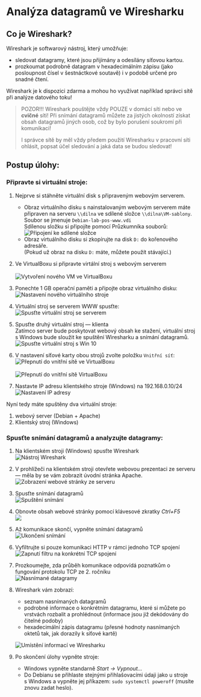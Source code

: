 # Analýza datagramů ve Wiresharku

## Co je Wireshark?

Wireshark je softwarový nástroj, který umožňuje:
- sledovat datagramy, které jsou přijímány a odesílány síťovou kartou.
- prozkoumat podrobně datagram v hexadecimálním zápisu (jako posloupnost čísel v šestnáctkové soutavě) i v&nbsp;podobě určené pro snadné čtení.

Wireshark je k&nbsp;dispozici zdarma a mohou ho využívat například správci sítě při analýze datového toku!

> POZOR!!! Wireshark pouštějte vždy POUZE v&nbsp;domácí síti nebo ve **cvičné** síti! Při snímání datagramů můžete za jistých okolností získat obsah datagramů jiných osob, což by bylo porušení soukromí při komunikaci!
>
> I&nbsp;správce sítě by měl vždy předem použití Wiresharku v&nbsp;pracovní síti ohlásit, popsat účel sledování a jaká data se budou sledovat!

## Postup úlohy:

### Připravte si virtuální stroje:
1. Nejprve si stáhněte virtuální disk s&nbsp;připraveným webovým serverem.<br />
    - Obraz virtuálního disku s&nbsp;nainstalovaným webovým serverem máte připraven na serveru `\\dilna` ve sdílené složce `\\dilna\VM-sablony`. Soubor se jmenuje `Debian-lab-pos-www.vdi`<br />
      Sdílenou složku si připojíte pomocí Průzkumníka souborů:<br />
      ![Připojení ke sdílené složce](img/wireshark_000_pripojeni-dilna.png)
    - Obraz virtuálního disku si zkopírujte na disk `D:` do kořenového adresáře.<br />
      (Pokud už obraz na disku `D:` máte, můžete použít stávající.)

1. Ve VirtualBoxu si připravte virtální stroj s&nbsp;webovým serverem<br />
    <br />![Vytvoření nového VM ve VirtualBoxu](img/wireshark_01_vbox-new.png)
1. Ponechte 1&nbsp;GB operační paměti a připojte obraz virtuálního disku:<br />
    ![Nastavení nového virtuálního stroje](img/wireshark_02_vbox-create.png)
1. Virtuální stroj se serverem WWW spusťte:
    <br />![Spusťte virtuální stroj se serverem](img/wireshark_03_vbox-run.png)
1. Spusťte druhý virtuální stroj &mdash; klienta<br />
    Zatímco server bude poskytovat webový obsah ke stažení, virtuální stroj s&nbsp;Windows bude sloužit ke spuštění Wiresharku a snímání datagramů.<br />![Spusťte virtuální stroj s Win 10](img/wireshark_04_win10lab.png)
1. V&nbsp;nastavení síťové karty obou strojů zvolte položku `Vnitřní síť`:<br />![Přepnutí do vnitřní sítě ve VirtualBoxu](img/wireshark_05_nastaveni.png)<br />
    <br />![Přepnutí do vnitřní sítě VirtualBoxu](img/wireshark_060_vnitrni-sit.png)
1. Nastavte IP adresu klientského stroje (Windows) na 192.168.0.10/24<br />![Nastavení IP adresy](img/wireshark_070_ip-adresa.png)


Nyní tedy máte spuštěny dva virtuální stroje:
1. webový server (Debian + Apache)
2. Klientský stroj (Windows)

### Spusťte snímání datagramů a analyzujte datagramy:
1. Na klientském stroji (Windows) spusťte Wireshark<br />![Nástroj Wireshark](img/wireshark_080_wireshark.png)
1. V&nbsp;prohlížeči na klientském stroji otevřete webovou prezentaci ze serveru &mdash; měla by se vám zobrazit úvodní stránka Apache.<br />![Zobrazení webové stránky ze serveru](img/wireshark_090_over-web.png)
1. Spusťte snímání datagramů<br />![Spuštění snímání](img/wireshark_100_spust-snimani.png)
1. Obnovte obsah webové stránky pomocí klávesové zkratky _Ctrl+F5_<br />![](img/wireshark_110_obnov-web.png)
1. Až komunikace skončí, vypněte snímání datagramů<br />![Ukončení snímání](img/wireshark_120_ukonci-snimani.png)
1. Vyfiltrujte si pouze komunikaci HTTP v&nbsp;rámci jednoho TCP spojení<br />![Zapnutí filtru na konkrétní TCP spojení](img/wireshark_130_filtr.png)
1. Prozkoumejte, zda průběh komunikace odpovídá poznatkům o fungování protokolu TCP ze 2. ročníku<br />![Nasnímané datagramy](img/wireshark_140_nasnimano.png)
1. Wireshark vám zobrazí:
    - seznam nasnímaných datagramů
    - podrobné informace o konkrétním datagramu, které si můžete po vrstvách rozbalit a prohlédnout (informace jsou již dekódovány do čitelné podoby)
    - hexadecimální zápis datagramu (přesné hodnoty nasnímaných oktetů tak, jak dorazily k&nbsp;síťové kartě)

    ![Umístění informací ve Wiresharku](img/wireshark_150_co-je-kde.png)
1. Po skončení úlohy vypněte stroje:
    - Windows vypněte standarně _Start &rarr; Vypnout..._
    - Do Debianu se přihlaste stejnými přihlašovacími údaji jako u stroje s&nbsp;Windows a vypněte jej příkazem: `sudo systemctl poweroff` (musíte znovu zadat heslo).
